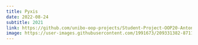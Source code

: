 ```yaml
---
title: Pyxis
date: 2022-08-24
subtitle: 2021
link: https://github.com/unibo-oop-projects/Student-Project-OOP20-Antonioni-Rubboli-Traini-Pyxis/blob/master/pyxis.jar
image: https://user-images.githubusercontent.com/1991673/209331382-8711e59b-88e2-4e1f-837f-ab219850c0ff.png
---
```

